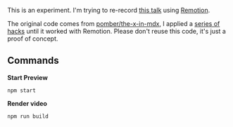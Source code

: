 This is an experiment. I'm trying to re-record [this talk](https://www.youtube.com/watch?v=xEu3t-KJVVg) using [Remotion](https://www.remotion.dev/).

The original code comes from [pomber/the-x-in-mdx](https://github.com/pomber/the-x-in-mdx), I applied a [series of hacks](https://twitter.com/pomber/status/1358893411894452228) until it worked with Remotion. Please don't reuse this code, it's just a proof of concept.

## Commands

**Start Preview**

```console
npm start
```

**Render video**

```console
npm run build
```
